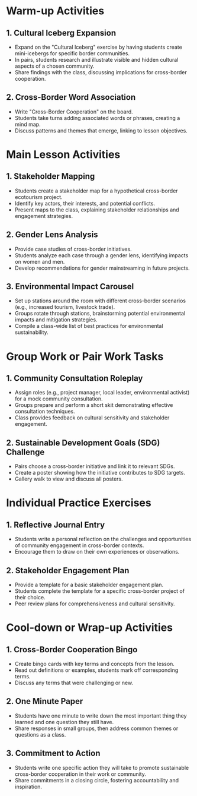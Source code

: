 # Warm-up Activities

## 1. Cultural Iceberg Expansion

- Expand on the "Cultural Iceberg" exercise by having students create mini-icebergs for specific border communities.
- In pairs, students research and illustrate visible and hidden cultural aspects of a chosen community.
- Share findings with the class, discussing implications for cross-border cooperation.

## 2. Cross-Border Word Association

- Write "Cross-Border Cooperation" on the board.
- Students take turns adding associated words or phrases, creating a mind map.
- Discuss patterns and themes that emerge, linking to lesson objectives.

# Main Lesson Activities

## 1. Stakeholder Mapping

- Students create a stakeholder map for a hypothetical cross-border ecotourism project.
- Identify key actors, their interests, and potential conflicts.
- Present maps to the class, explaining stakeholder relationships and engagement strategies.

## 2. Gender Lens Analysis

- Provide case studies of cross-border initiatives.
- Students analyze each case through a gender lens, identifying impacts on women and men.
- Develop recommendations for gender mainstreaming in future projects.

## 3. Environmental Impact Carousel

- Set up stations around the room with different cross-border scenarios (e.g., increased tourism, livestock trade).
- Groups rotate through stations, brainstorming potential environmental impacts and mitigation strategies.
- Compile a class-wide list of best practices for environmental sustainability.

# Group Work or Pair Work Tasks

## 1. Community Consultation Roleplay

- Assign roles (e.g., project manager, local leader, environmental activist) for a mock community consultation.
- Groups prepare and perform a short skit demonstrating effective consultation techniques.
- Class provides feedback on cultural sensitivity and stakeholder engagement.

## 2. Sustainable Development Goals (SDG) Challenge

- Pairs choose a cross-border initiative and link it to relevant SDGs.
- Create a poster showing how the initiative contributes to SDG targets.
- Gallery walk to view and discuss all posters.

# Individual Practice Exercises

## 1. Reflective Journal Entry

- Students write a personal reflection on the challenges and opportunities of community engagement in cross-border contexts.
- Encourage them to draw on their own experiences or observations.

## 2. Stakeholder Engagement Plan

- Provide a template for a basic stakeholder engagement plan.
- Students complete the template for a specific cross-border project of their choice.
- Peer review plans for comprehensiveness and cultural sensitivity.

# Cool-down or Wrap-up Activities

## 1. Cross-Border Cooperation Bingo

- Create bingo cards with key terms and concepts from the lesson.
- Read out definitions or examples, students mark off corresponding terms.
- Discuss any terms that were challenging or new.

## 2. One Minute Paper

- Students have one minute to write down the most important thing they learned and one question they still have.
- Share responses in small groups, then address common themes or questions as a class.

## 3. Commitment to Action

- Students write one specific action they will take to promote sustainable cross-border cooperation in their work or community.
- Share commitments in a closing circle, fostering accountability and inspiration.